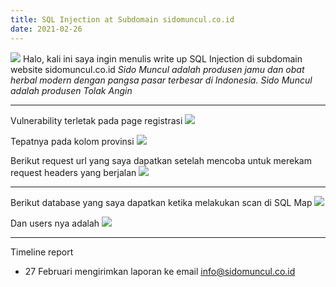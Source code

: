 ```yaml
---
title: SQL Injection at Subdomain sidomuncul.co.id
date: 2021-02-26
---
```


![](https://competent-cori-57d622.netlify.app/sidomuncul/Screenshot_20.png)
Halo, kali ini saya ingin menulis write up SQL Injection di subdomain website sidomuncul.co.id
*Sido Muncul adalah produsen jamu dan obat herbal modern dengan pangsa pasar terbesar di Indonesia. Sido Muncul adalah produsen Tolak Angin*

___

Vulnerability terletak pada page registrasi
![](https://competent-cori-57d622.netlify.app/sidomuncul/Screenshot_21.png)

Tepatnya pada kolom provinsi
![](https://competent-cori-57d622.netlify.app/sidomuncul/Screenshot_23.png)

Berikut request url yang saya dapatkan setelah mencoba untuk merekam request headers yang berjalan
![](https://competent-cori-57d622.netlify.app/sidomuncul/Screenshot_22.png)

___

Berikut database yang saya dapatkan ketika melakukan scan di SQL Map
![](https://competent-cori-57d622.netlify.app/sidomuncul/Screenshot_24.png)

Dan users nya adalah
![](https://competent-cori-57d622.netlify.app/sidomuncul/Screenshot_25.png)

___

Timeline report

- 27 Februari mengirimkan laporan ke email info@sidomuncul.co.id


